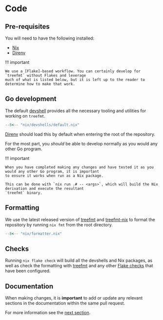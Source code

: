 # Code

## Pre-requisites

You will need to have the following installed:

-   [Nix]
-   [Direnv]

!!! important

    We use a [Flake]-based workflow. You can certainly develop for `treefmt` without Flakes and leverage
    much of what is listed below, but it is left up to the reader to determine how to make that work.

## Go development

The default [devshell] provides all the necessary tooling and utilities for working on `treefmt`.

```nix title="nix/devshells/default.nix"
--8<-- "nix/devshells/default.nix"
```

[Direnv] should load this by default when entering the root of the repository.

For the most part, you _should_ be able to develop normally as you would any other Go program.

!!! important

    When you have completed making any changes and have tested it as you would any other Go program, it is important
    to ensure it works when run as a Nix package.

    This can be done with `nix run .# -- <args>`, which will build the Nix derivation and execute the resultant
    `treefmt` binary.

## Formatting

We use the latest released version of [treefmt] and [treefmt-nix] to format the repository by running `nix fmt` from
the root directory.

```nix title="nix/formatter.nix"
--8<-- "nix/formatter.nix"
```

## Checks

Running `nix flake check` will build all the devshells and Nix packages, as well as check the formatting with [treefmt]
and any other [Flake checks](https://github.com/NixOS/nix/blob/master/src/nix/flake-check.md) that have been configured.

## Documentation

When making changes, it is **important** to add or update any relevant sections in the documentation within the same
pull request.

For more information see the [next section](./docs.md).

[Nix]: https://nixos.org
[Flake]: https://wiki.nixos.org/wiki/Flakes
[Nix derivation]: https://nix.dev/manual/nix/2.18/language/derivations
[Direnv]: https://direnv.net
[devshell]: https://nix.dev/tutorials/first-steps/declarative-shell.html
[treefmt]: https://treefmt.com
[treefmt-nix]: https://github.com/numtide/treefmt-nix
